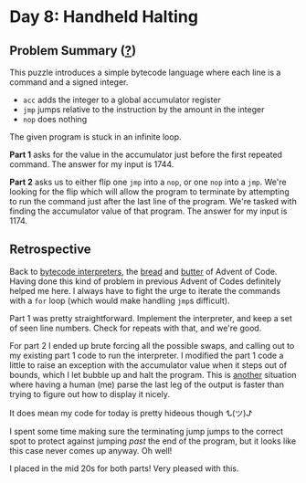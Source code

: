 # Day 8: Handheld Halting

## Problem Summary ([?](https://adventofcode.com/2020/day/8))

This puzzle introduces a simple bytecode language where each line is a command and a signed integer.
- `acc` adds the integer to a global accumulator register
- `jmp` jumps relative to the instruction by the amount in the integer
- `nop` does nothing

The given program is stuck in an infinite loop.

**Part 1** asks for the value in the accumulator just before the first repeated command.
The answer for my input is 1744.

**Part 2** asks us to either flip one `jmp` into a `nop`, or one `nop` into a `jmp`.
We're looking for the flip which will allow the program to terminate by attempting to run the command just after the last line of the program.
We're tasked with finding the accumulator value of that program.
The answer for my input is 1174.


## Retrospective

Back to [bytecode interpreters](https://github.com/orez-/Advent-of-Code-2019/tree/master/day09), the [bread](https://github.com/orez-/Advent-of-Code-2017/tree/master/day18) and [butter](https://github.com/orez-/Advent-of-Code-2017/tree/master/day23) of Advent of Code.
Having done this kind of problem in previous Advent of Codes definitely helped me here.
I always have to fight the urge to iterate the commands with a `for` loop (which would make handling `jmp`s difficult).

Part 1 was pretty straightforward.
Implement the interpreter, and keep a set of seen line numbers.
Check for repeats with that, and we're good.

For part 2 I ended up brute forcing all the possible swaps, and calling out to my existing part 1 code to run the interpreter.
I modified the part 1 code a little to raise an exception with the accumulator value when it steps out of bounds, which I let bubble up and halt the program.
This is [another](../day05) situation where having a human (me) parse the last leg of the output is faster than trying to figure out how to display it nicely.

It does mean my code for today is pretty hideous though ᖍ(ツ)ᖌ

I spent some time making sure the terminating jump jumps to the correct spot to protect against jumping _past_ the end of the program, but it looks like this case never comes up anyway.
Oh well!

I placed in the mid 20s for both parts!
Very pleased with this.
